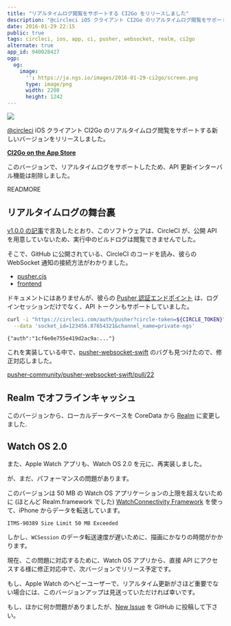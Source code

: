 ```yaml
---
title: "リアルタイムログ閲覧をサポートする CI2Go をリリースしました"
description: "@circleci iOS クライアント CI2Go のリアルタイムログ閲覧をサポートする新しいバージョンをリリースしました。"
date: 2016-01-29 22:15
public: true
tags: circleci, ios, app, ci, pusher, websocket, realm, ci2go
alternate: true
app_id: 940028427
ogp:
  og:
    image:
      '': https://ja.ngs.io/images/2016-01-29-ci2go/screen.png
      type: image/png
      width: 2208
      height: 1242
---
```


[![](2016-01-29-ci2go/screen.gif)][AppStore]

[@circleci] iOS クライアント CI2Go のリアルタイムログ閲覧をサポートする新しいバージョンをリリースしました。

**[CI2Go on the App Store][AppStore]**

このバージョンで、リアルタイムログをサポートしたため、API 更新インターバル機能は削除しました。

READMORE

## リアルタイムログの舞台裏

[v1.0.0 の記事]で言及したとおり、このソフトウェアは、CircleCI が、公開 API を用意していないため、実行中のビルドログは閲覧できませんでした。

そこで、GitHub に公開されている、CircleCI のコードを読み、彼らの WebSocket 通知の接続方法がわかりました。

- [pusher.cjs](https://github.com/circleci/frontend/blob/master/src-cljs/frontend/pusher.cljs)
- [frontend](https://github.com/circleci/frontend)

ドキュメントにはありませんが、彼らの [Pusher 認証エンドポイント] は、ログインセッションだけでなく、API トークンもサポートしていました。

```sh
curl -i "https://circleci.com/auth/pusher?circle-token=${CIRCLE_TOKEN}" \
  --data 'socket_id=123456.87654321&channel_name=private-ngs'
```

```
{"auth":"1cf6e0e755e419d2ac9a:..."}
```

これを実装している中で、[pusher-websocket-swift] のバグも見つけたので、修正対応しました。

[pusher-community/pusher-websocket-swift/pull/22]

## Realm でオフラインキャッシュ

このバージョンから、ローカルデータベースを CoreData から [Realm] に変更しました.

## Watch OS 2.0

また、Apple Watch アプリも、Watch OS 2.0 を元に、再実装しました。

が、まだ、パフォーマンスの問題があります。

このバージョンは 50 MB の Watch OS アプリケーションの上限を超えないために (ほとんど Realm.framework でした) [WatchConnectivity Framework] を使って、iPhone からデータを転送しています。

```
ITMS-90389 Size Limit 50 MB Exceeded
```

しかし、`WCSession` のデータ転送速度が遅いために、描画にかなりの時間がかかります。

現在、この問題に対応するために、Watch OS アプリから、直接 API にアクセスする様に修正対応中で、次バージョンでリリース予定です。

もし、Apple Watch のヘビーユーザーで、リアルタイム更新がさほど重要でない場合には、このバージョンアップは見送っていただければ幸いです。

もし、ほかに何か問題がありましたが、[New Issue] を GitHub に投稿して下さい。

[AppStore]: https://itunes.apple.com/app/id940028427?mt=8
[API]: https://circleci.com/docs/api
[New Issue]: https://github.com/ngs/ci2go/issues/new
[@circleci]: https://circleci.com
[v1.0.0 の記事]: /2014/11/26/ci2go/
[Pusher 認証エンドポイント]: https://pusher.com/docs/authenticating_users#authEndpoint/lang=ios
[pusher-websocket-swift]: https://github.com/pusher-community/pusher-websocket-swift
[pusher-community/pusher-websocket-swift/pull/22]: https://github.com/pusher-community/pusher-websocket-swift/pull/22
[Realm]: https://realm.io
[WatchConnectivity Framework]: https://developer.apple.com/library/watchos/documentation/WatchConnectivity/Reference/WatchConnectivity_framework/
